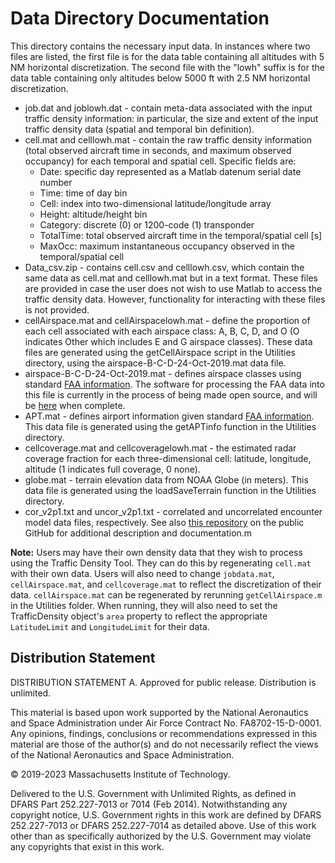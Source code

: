 # Data Directory Documentation

This directory contains the necessary input data. In instances where two files are listed, the first file is for the data table containing all altitudes with 5 NM horizontal discretization. The second file with the "lowh" suffix is for the data table containing only altitudes below 5000 ft with 2.5 NM horizontal discretization.

* job.dat and joblowh.dat - contain meta-data associated with the input traffic density information: in particular, the size and extent of the input traffic density data (spatial and temporal bin definition).
* cell.mat and celllowh.mat - contain the raw traffic density information (total observed aircraft time in seconds, and maximum observed occupancy) for each temporal and spatial cell. Specific fields are:
    * Date: specific day represented as a Matlab datenum serial date number
    * Time: time of day bin
    * Cell: index into two-dimensional latitude/longitude array
    * Height: altitude/height bin
    * Category: discrete (0) or 1200-code (1) transponder
    * TotalTime: total observed aircraft time in the temporal/spatial cell [s]
    * MaxOcc: maximum instantaneous occupancy observed in the temporal/spatial cell
* Data_csv.zip - contains cell.csv and celllowh.csv, which contain the same data as cell.mat and celllowh.mat but in a text format. These files are provided in case the user does not wish to use Matlab to access the traffic density data. However, functionality for interacting with these files is not provided.
* cellAirspace.mat and cellAirspacelowh.mat - define the proportion of each cell associated with each airspace class: A, B, C, D, and O (O indicates Other which includes E and G airspace classes). These data files are generated using the getCellAirspace script in the Utilities directory, using the airspace-B-C-D-24-Oct-2019.mat data file.
* airspace-B-C-D-24-Oct-2019.mat - defines airspace classes using standard [FAA information](https://www.faa.gov/air_traffic/flight_info/aeronav/aero_data/NASR_Subscription/). The software for processing the FAA data into this file is currently in the process of being made open source, and will be [here](https://github.com/Airspace-Encounter-Models/em-core/tree/master/matlab/utilities-1stparty) when complete.
* APT.mat - defines airport information given standard [FAA information](https://www.faa.gov/air_traffic/flight_info/aeronav/aero_data/NASR_Subscription/). This data file is generated using the getAPTinfo function in the Utilities directory.
* cellcoverage.mat and cellcoveragelowh.mat - the estimated radar coverage fraction for each three-dimensional cell: latitude, longitude, altitude (1 indicates full coverage, 0 none).
* globe.mat - terrain elevation data from NOAA Globe (in meters). This data file is generated using the loadSaveTerrain function in the Utilities directory.
* cor_v2p1.txt and uncor_v2p1.txt - correlated and uncorrelated encounter model data files, respectively. See also [this repository](https://github.com/Airspace-Encounter-Models/em-model-manned-bayes) on the public GitHub for additional description and documentation.m

**Note:** Users may have their own density data that they wish to process using the Traffic Density Tool. They can do this by regenerating `cell.mat` with their own data. Users will also need to change `jobdata.mat`, `cellAirspace.mat`, and `cellcoverage.mat` to reflect the discretization of their data. `cellAirspace.mat` can be regenerated by rerunning `getCellAirspace.m` in the Utilities folder. When running, they will also need to set the TrafficDensity object's `area` property to reflect the appropriate `LatitudeLimit` and `LongitudeLimit` for their data.

## <a name="diststatement"></a> Distribution Statement
DISTRIBUTION STATEMENT A. Approved for public release. Distribution is unlimited.

This material is based upon work supported by the National Aeronautics and Space Administration under Air Force Contract No. FA8702-15-D-0001. Any opinions, findings, conclusions or recommendations expressed in this material are those of the author(s) and do not necessarily reflect the views of the National Aeronautics and Space Administration.

© 2019-2023 Massachusetts Institute of Technology.

Delivered to the U.S. Government with Unlimited Rights, as defined in DFARS Part 252.227-7013 or 7014 (Feb 2014). Notwithstanding any copyright notice, U.S. Government rights in this work are defined by DFARS 252.227-7013 or DFARS 252.227-7014 as detailed above. Use of this work other than as specifically authorized by the U.S. Government may violate any copyrights that exist in this work.
